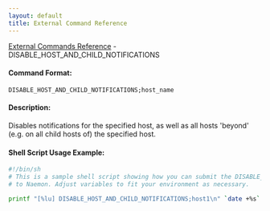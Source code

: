 ```yaml
---
layout: default
title: External Command Reference
---
```


<!--
************************************************
* AUTO GENERATED PAGE - USE ./update SCRIPT
************************************************
-->

<span class="glyphicon glyphicon-arrow-up"></span><a href="index.html"> External Commands Reference</a> - DISABLE_HOST_AND_CHILD_NOTIFICATIONS<br>


#### Command Format:

`DISABLE_HOST_AND_CHILD_NOTIFICATIONS;host_name`

#### Description:

Disables notifications for the specified host, as well as all hosts 'beyond' (e.g. on all child hosts of) the specified host.

#### Shell Script Usage Example:

```sh
#!/bin/sh
# This is a sample shell script showing how you can submit the DISABLE_HOST_AND_CHILD_NOTIFICATIONS command
# to Naemon. Adjust variables to fit your environment as necessary.

printf "[%lu] DISABLE_HOST_AND_CHILD_NOTIFICATIONS;host1\n" `date +%s` > /var/lib/naemon/naemon.cmd
```



